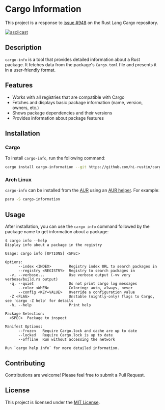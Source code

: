 # Cargo Information

This project is a response to [issue #948](https://github.com/rust-lang/cargo/issues/948) on the Rust Lang Cargo repository.

[![asciicast](https://asciinema.org/a/624572.svg)](https://asciinema.org/a/624572)

## Description

`cargo-info` is a tool that provides detailed information about a Rust package. It fetches data from the package's `Cargo.toml` file and presents it in a user-friendly format.

## Features

- Works with all registries that are compatible with Cargo
- Fetches and displays basic package information (name, version, owners, etc.)
- Shows package dependencies and their versions
- Provides information about package features

## Installation

### Cargo

To install `cargo-info`, run the following command:

```bash
cargo install cargo-information --git https://github.com/hi-rustin/cargo-information.git
```

### Arch Linux

`cargo-info` can be installed from the [AUR](https://aur.archlinux.org/packages?O=0&SeB=nd&K=cargo-information&outdated=&SB=p&SO=d&PP=50&submit=Go) using an [AUR helper](https://wiki.archlinux.org/title/AUR_helpers). For example:

```bash
paru -S cargo-information
```

## Usage

After installation, you can use the `cargo info` command followed by the package name to get information about a package:

```console
$ cargo info --help
Display info about a package in the registry

Usage: cargo info [OPTIONS] <SPEC>

Options:
      --index <INDEX>        Registry index URL to search packages in
      --registry <REGISTRY>  Registry to search packages in
  -v, --verbose...           Use verbose output (-vv very verbose/build.rs output)
  -q, --quiet                Do not print cargo log messages
      --color <WHEN>         Coloring: auto, always, never
      --config <KEY=VALUE>   Override a configuration value
  -Z <FLAG>                  Unstable (nightly-only) flags to Cargo, see 'cargo -Z help' for details
  -h, --help                 Print help

Package Selection:
  <SPEC>  Package to inspect

Manifest Options:
      --frozen   Require Cargo.lock and cache are up to date
      --locked   Require Cargo.lock is up to date
      --offline  Run without accessing the network

Run `cargo help info` for more detailed information.

```

## Contributing

Contributions are welcome! Please feel free to submit a Pull Request.

## License

This project is licensed under the [MIT License](./LICENSE).
